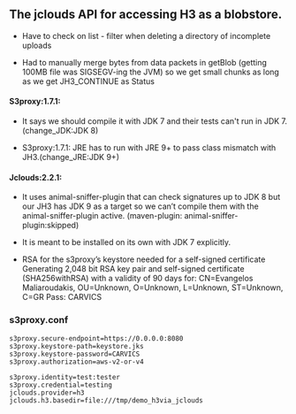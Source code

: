 
## The jclouds API for accessing H3 as a blobstore.


* Have to check on list - filter when deleting a directory of incomplete uploads


* Had to manually merge bytes from data packets in getBlob (getting 100MB file was SIGSEGV-ing the JVM) so we get small chunks as long as we get JH3_CONTINUE as Status


#### S3proxy:1.7.1:
 
 - It says we should compile it with JDK 7 and their tests can't run in JDK 7.(change_JDK:JDK 8)
 
 - S3proxy:1.7.1: JRE has to run with JRE 9+ to pass class mismatch with JH3.(change_JRE:JDK 9+)


#### Jclouds:2.2.1: 

 - It uses animal-sniffer-plugin that can check signatures up to JDK 8 but our JH3 has JDK 9 as a target so we can’t compile them with the animal-sniffer-plugin    active. (maven-plugin: animal-sniffer-plugin:skipped)
 
 - It is meant to be installed on its own with JDK 7 explicitly.


* RSA for the s3proxy’s keystore needed for a self-signed certificate
 Generating 2,048 bit RSA key pair and self-signed certificate (SHA256withRSA) with a validity of 90 days for: CN=Evangelos Maliaroudakis, OU=Unknown, O=Unknown, L=Unknown, ST=Unknown, C=GR
Pass: CARVICS

### s3proxy.conf
```properties
s3proxy.secure-endpoint=https://0.0.0.0:8080
s3proxy.keystore-path=keystore.jks
s3proxy.keystore-password=CARVICS
s3proxy.authorization=aws-v2-or-v4

s3proxy.identity=test:tester
s3proxy.credential=testing
jclouds.provider=h3
jclouds.h3.basedir=file:///tmp/demo_h3via_jclouds
```
